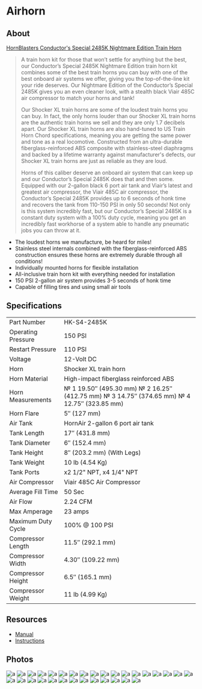 # Airhorn

## About

[HornBlasters Conductor's Special 2485K Nightmare Edition Train Horn](https://hornblasters.com/products/hk-s4-2485k?variant=15872548143194)

> A train horn kit for those that won’t settle for anything but the best, our Conductor’s Special 2485K Nightmare Edition train horn kit combines some of the best train horns you can buy with one of the best onboard air systems we offer, giving you the top-of-the-line kit your ride deserves. Our Nightmare Edition of the Conductor’s Special 2485K gives you an even cleaner look, with a stealth black Viair 485C air compressor to match your horns and tank!
>
> Our Shocker XL train horns are some of the loudest train horns you can buy. In fact, the only horns louder than our Shocker XL train horns are the authentic train horns we sell and they are only 1.7 decibels apart. Our Shocker XL train horns are also hand-tuned to US Train Horn Chord specifications, meaning you are getting the same power and tone as a real locomotive. Constructed from an ultra-durable fiberglass-reinforced ABS composite with stainless-steel diaphragms and backed by a lifetime warranty against manufacturer's defects, our Shocker XL train horns are just as reliable as they are loud.
>
> Horns of this caliber deserve an onboard air system that can keep up and our Conductor’s Special 2485K does that and then some. Equipped with our 2-gallon black 6 port air tank and Viair’s latest and greatest air compressor, the Viair 485C air compressor, the Conductor’s Special 2485K provides up to 6 seconds of honk time and recovers the tank from 110-150 PSI in only 50 seconds! Not only is this system incredibly fast, but our Conductor’s Special 2485K is a constant duty system with a 100% duty cycle, meaning you get an incredibly fast workhorse of a system able to handle any pneumatic jobs you can throw at it.

* The loudest horns we manufacture, be heard for miles!
* Stainless steel internals combined with the fiberglass-reinforced ABS construction ensures these horns are extremely durable through all conditions!
* Individually mounted horns for flexible installation
* All-inclusive train horn kit with everything needed for installation
* 150 PSI 2-gallon air system provides 3-5 seconds of honk time
* Capable of filling tires and using small air tools

## Specifications

| | |
| --- | --- |
| Part Number | HK-S4-2485K |
| Operating Pressure | 150 PSI |
| Restart Pressure | 110 PSI |
| Voltage | 12-Volt DC |
| Horn | Shocker XL train horn |
| Horn Material | High-impact fiberglass reinforced ABS |
| Horn Measurements | № 1 19.50″ (495.30 mm)	№ 2 16.25″ (412.75 mm) № 3 14.75″ (374.65 mm)	№ 4 12.75″ (323.85 mm) |
| Horn Flare | 5″ (127 mm) |
| Air Tank | HornAir 2-gallon 6 port air tank |
| Tank Length | 17″ (431.8 mm) |
| Tank Diameter | 6″ (152.4 mm) |
| Tank Height | 8″ (203.2 mm) (With Legs) |
| Tank Weight | 10 lb (4.54 Kg) |
| Tank Ports | x2 1/2" NPT, x4 1/4" NPT |
| Air Compressor | Viair 485C Air Compressor |
| Average Fill Time | 50 Sec |
| Air Flow | 2.24 CFM |
| Max Amperage | 23 amps |
| Maximum Duty Cycle | 100% @ 100 PSI |
| Compressor Length | 11.5″ (292.1 mm) |
| Compressor Width | 4.30″ (109.22 mm) |
| Compressor Height | 6.5″ (165.1 mm) |
| Compressor Weight | 11 lb (4.99 Kg) |

## Resources

* [Manual](https://github.com/CumpsD/second-brain/raw/main/assets/ram/airhorn/48500-48502_Manual.pdf)
* [Instructions](https://github.com/CumpsD/second-brain/raw/main/assets/ram/airhorn/Conductor_s_Special_200_Series_Instructions.pdf)

## Photos

![a](https://github.com/CumpsD/second-brain/raw/main/assets/ram/airhorn/airhorn-1.jpg "a")
![a](https://github.com/CumpsD/second-brain/raw/main/assets/ram/airhorn/airhorn-2.jpg "a")
![a](https://github.com/CumpsD/second-brain/raw/main/assets/ram/airhorn/airhorn-3.jpg "a")
![a](https://github.com/CumpsD/second-brain/raw/main/assets/ram/airhorn/airhorn-4.jpg "a")
![a](https://github.com/CumpsD/second-brain/raw/main/assets/ram/airhorn/airhorn-5.jpg "a")
![a](https://github.com/CumpsD/second-brain/raw/main/assets/ram/airhorn/airhorn-6.jpg "a")
![a](https://github.com/CumpsD/second-brain/raw/main/assets/ram/airhorn/airhorn-7.jpg "a")
![a](https://github.com/CumpsD/second-brain/raw/main/assets/ram/airhorn/airhorn-8.jpg "a")
![a](https://github.com/CumpsD/second-brain/raw/main/assets/ram/airhorn/airhorn-9.jpg "a")
![a](https://github.com/CumpsD/second-brain/raw/main/assets/ram/airhorn/airhorn-10.jpg "a")
![a](https://github.com/CumpsD/second-brain/raw/main/assets/ram/airhorn/airhorn-11.jpg "a")
![a](https://github.com/CumpsD/second-brain/raw/main/assets/ram/airhorn/airhorn-12.jpg "a")
![a](https://github.com/CumpsD/second-brain/raw/main/assets/ram/airhorn/airhorn-13.jpg "a")
![a](https://github.com/CumpsD/second-brain/raw/main/assets/ram/airhorn/airhorn-14.jpg "a")
![a](https://github.com/CumpsD/second-brain/raw/main/assets/ram/airhorn/airhorn-15.jpg "a")
![a](https://github.com/CumpsD/second-brain/raw/main/assets/ram/airhorn/airhorn-16.jpg "a")
![a](https://github.com/CumpsD/second-brain/raw/main/assets/ram/airhorn/airhorn-17.jpg "a")
![a](https://github.com/CumpsD/second-brain/raw/main/assets/ram/airhorn/airhorn-18.jpg "a")
![a](https://github.com/CumpsD/second-brain/raw/main/assets/ram/airhorn/airhorn-19.jpg "a")
![a](https://github.com/CumpsD/second-brain/raw/main/assets/ram/airhorn/airhorn-20.jpg "a")
![a](https://github.com/CumpsD/second-brain/raw/main/assets/ram/airhorn/airhorn-21.jpg "a")
![a](https://github.com/CumpsD/second-brain/raw/main/assets/ram/airhorn/airhorn-22.jpg "a")
![a](https://github.com/CumpsD/second-brain/raw/main/assets/ram/airhorn/airhorn-23.jpg "a")
![a](https://github.com/CumpsD/second-brain/raw/main/assets/ram/airhorn/airhorn-24.jpg "a")
![a](https://github.com/CumpsD/second-brain/raw/main/assets/ram/airhorn/airhorn-25.jpg "a")
![a](https://github.com/CumpsD/second-brain/raw/main/assets/ram/airhorn/airhorn-26.jpg "a")
![a](https://github.com/CumpsD/second-brain/raw/main/assets/ram/airhorn/airhorn-27.jpg "a")
![a](https://github.com/CumpsD/second-brain/raw/main/assets/ram/airhorn/airhorn-28.jpg "a")
![a](https://github.com/CumpsD/second-brain/raw/main/assets/ram/airhorn/airhorn-29.jpg "a")
![a](https://github.com/CumpsD/second-brain/raw/main/assets/ram/airhorn/airhorn-30.jpg "a")
![a](https://github.com/CumpsD/second-brain/raw/main/assets/ram/airhorn/airhorn-31.jpg "a")
